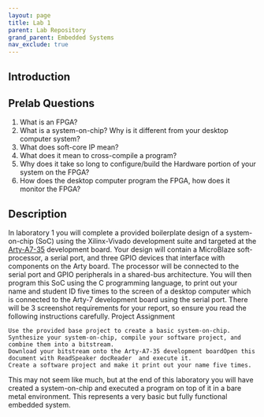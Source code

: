 ```yaml
---
layout: page
title: Lab 1
parent: Lab Repository
grand_parent: Embedded Systems
nav_exclude: true
---
```


## Introduction

## Prelab Questions

1. What is an FPGA?
2. What is a system-on-chip? Why is it different from your desktop computer system?
3. What does soft-core IP mean?
4. What does it mean to cross-compile a program?
5. Why does it take so long to configure/build the Hardware portion of your system on the FPGA?
6. How does the desktop computer program the FPGA, how does it monitor the FPGA?


## Description
In laboratory 1 you will complete a provided boilerplate design of a system-on-chip (SoC) using the Xilinx-Vivado development suite and targeted at the [Arty-A7-35](https://www.xilinx.com/products/boards-and-kits/1-elhaap.html) development board. Your design will contain a MicroBlaze soft-processor, a serial port, and three GPIO devices that interface with components on the Arty board. The processor will be connected to the serial port and GPIO peripherals in a shared-bus architecture. You will then program this SoC using the C programming language, to print out your name and student ID five times to the screen of a desktop computer which is connected to the Arty-7 development board using the serial port. There will be 3 screenshot requirements for your report, so ensure you read the following instructions carefully.
Project Assignment

    Use the provided base project to create a basic system-on-chip.
    Synthesize your system-on-chip, compile your software project, and combine them into a bitstream.
    Download your bitstream onto the Arty-A7-35 development boardOpen this document with ReadSpeaker docReader  and execute it.
    Create a software project and make it print out your name five times.

This may not seem like much, but at the end of this laboratory you will have created a system-on-chip and executed a program on top of it in a bare metal environment. This represents a very basic but fully functional embedded system.


